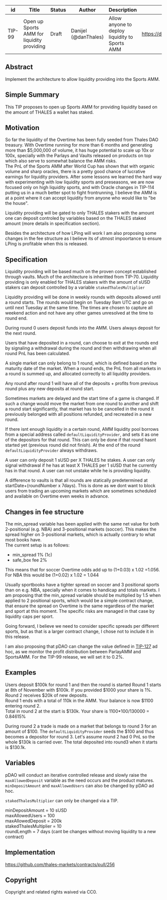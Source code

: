 | id | Title | Status | Author | Description | Discussions to | Created |
| ----------- | ----------- | ----------- | ----------- | ----------- | ----------- | ----------- |
| TIP-99 | Open up Sports AMM for liquidity providing | Draft | Danijel (@danThales)| Allow anyone to deploy liquidity to Sports AMM  | https://discord.gg/rPpPcMXSeU | 2022-10-17


## Abstract

Implement the architecture to allow liquidity providing into the Sports AMM. 
 
## Simple Summary
 
This TIP proposes to open up Sports AMM for providing liquidity based on the amount of THALES a wallet has staked. 
 
## Motivation
 
So far the liquidity of the Overtime has been fully seeded from Thales DAO treasury. With Overtime running for more than 6 months and generating more than $5,000,000 of volume, it has huge potential to scale up 10x or 100x, specially with the Parlays and Vaults released on products on top which also serve to somewhat balance the AMM risks.  
The PnL of the Sports AMM after World Cup has shown that with organic volume and sharp oracles, there is a pretty good chance of lucrative earnings for liquidity providers. After some lessons we learned the hard way with experimenting with low liquidity sports and preseasons, we are now focused only on high liquidity sports, and with Oracle changes in TIP-114 putting us in a much better spot to fight frontrunning,  I believe the AMM is at a point where it can accept liquidity from anyone who would like to "be the house".  

Liquidity providing will be gated to only THALES stakers with the amount one can deposit controled by variables based on the THALES staked amount (more details in specification section).    

Besides the architecture of how LPing will work I am also proposing some changes in the fee structure as I believe its of utmost impoortance to ensure LPing is profitable when this is released.   
## Specification

Liquidity providing will be based much on the proven concept established through vaults. Much of the architecture is inheritted from TIP-70. Liquidity providing is only enabled for THALES stakers with the amount of sUSD stakers can deposit controlled by a variable `stakedThalesMultiplier`
 
Liquidity providing will be done in weekly rounds with deposits allowed until a round starts. 
The rounds would begin on Tuesday 9am UTC and go on until next Tuesday at the same time. 
The times are chosen to capture all weekend action and not have any other games unresolved at the time to round end.  

During round 0 users deposit funds into the AMM. Users always deposit for the next round.  
  
Users that have deposited in a round, can choose to exit at the rounds end by signaling a withdrawal during the round and then withdrawing when all round PnL has been calculated. 

A single market can only belong to 1 round, which is defined based on the maturity date of the market. When a round ends, the PnL from all markets in a round is summed up, and allocated correctly to all liquidity providers. 

Any round after round 1 will have all of the deposits + profits from previous round plus any new deposits at round start.  

Sometimes markets are delayed and the start time of a game is changed. If such a change would move the market from one round to another and shift a round start significantly, that market has to be cancelled in the round it previously belonged with all positions refunded, and recreated in a new round.

If there isnt enough liquidity in a certain round, AMM liquidity pool borrows from a special address called `defaultLiquidityProvider`,
 and sets it as one of the depositors for that round.
This can only be done if that round hasnt started yet (previous round did not finish).
At the end of the round `defaultLiquidityProvider` always withdraws.

A user can only deposit 1 sUSD per X THALES he stakes. A user can only signal withdrawal if he has at least X THALES per 1 sUSD that he currently has in that round. A user can not unstake while he is providing liquidity.   

A difference to vaults is that all rounds are statically predetermined at startDate+(roundNumber x 7days). This is done as we dont want to block users from trading an upcoming markets which are sometimes scheduled and available on Overtime even weeks in advance.  
  


## Changes in fee structure 
The min_spread variable has been applied with the same net value for both 2-positional (e.g. NBA) and 3-positional markets (soccer). This makes the spread higher on 3-positional markets, which is actually contrary to what most books have.  
The current setup is as follows: 
- min_spread 1% (1c)  
- safe_box fee 2% 

This means that for soccer Overtime odds add up to (1+0.03) x 1.02 =1.056.  
For NBA this would be (1+0.02) x  1.02 = 1.044 

Usually sportbooks have a tighter spread on soccer and 3 positional sports than on e.g. NBA, specially when it comes to handicap and totals markets. 
I am proposing that the min_spread variable should be multiplied by 1.5 when applied to 2 positional sports, which would be a simple contract change, that ensure the spread on Overtime is the same regardless of the market and sport at this moment. The specific risks are managed in that case by liquidity caps per sport.  

Going forward, I believe we need to consider specific spreads per different sports, but as that is a larger contract change, I chose not to include it in this release.  

I am also proposing that pDAO can change the value defined in [TIP-127](https://github.com/thales-markets/thales-improvement-proposals/blob/main/TIPs/TIP-127.md) ad hoc, as we monitor the profit distribution between ParlayAMM and SportsAMM. For the TIP-99 release, we will set it to 0.2%.  
      
  
## Examples  

Users deposit $100k for round 1 and then the round is started
Round 1 starts at 8th of November with $100k. If you provided $1000 your share is 1%.   
Round 2 receives $20k of new deposits.   
Round 1 ends with a total of 110k in the AMM. Your balance is now $1100 entering round 2.  
Total in round 2 at the start is $130k. Your share is 1100*100/130000 = 0.84615%  

During round 2 a trade is made on a market that belongs to round 3 for an amount of $100. The `defaultLiquidityProvider` seeds the $100 and thus becomes a depositor for round 3. Let's assume round 2 had 0 PnL so the whole $130k is carried over. The total deposited into round3 when it starts is $130.1k.


## Variables

pDAO will conduct an iterative controlled release and slowly raise the `maxAllowedDeposit` variable as the need occurs and the product matures. `minDepositAmount` and `maxAllowedUsers` can also be changed by pDAO ad hoc.

`stakedThalesMultiplier` can only be changed via a TIP.

minDepositAmount = 10 sUSD  
maxAllowedUsers = 100  
maxAllowedDeposit = 200k  
stakedThalesMultiplier = 10  
roundLength = 7 days (cant be changes without moving liquidity to a new contract)
 
## Implementation
https://github.com/thales-markets/contracts/pull/256
 
## Copyright
 
Copyright and related rights waived via CC0.
